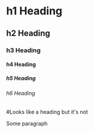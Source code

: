 # h1 Heading 

## h2 Heading

### h3 Heading

#### h4 Heading

##### h5 Heading

###### h6 Heading

#Looks like a heading but it's not

Some paragraph